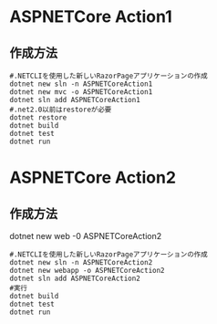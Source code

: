 # ASPNETCore Action1 
## 作成方法

```
#.NETCLIを使用した新しいRazorPageアプリケーションの作成
dotnet new sln -n ASPNETCoreAction1
dotnet new mvc -o ASPNETCoreAction1
dotnet sln add ASPNETCoreAction1
#.net2.0以前はrestoreが必要
dotnet restore
dotnet build
dotnet test
dotnet run
```

# ASPNETCore Action2
## 作成方法
dotnet new web -0 ASPNETCoreAction2
```
#.NETCLIを使用した新しいRazorPageアプリケーションの作成
dotnet new sln -n ASPNETCoreAction2
dotnet new webapp -o ASPNETCoreAction2
dotnet sln add ASPNETCoreAction2
#実行
dotnet build
dotnet test
dotnet run
```


